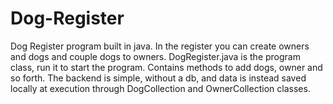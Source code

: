 # Dog-Register
Dog Register program built in java. In the register you can create owners and dogs and couple dogs to owners.
DogRegister.java is the program class, run it to start the program. Contains methods to add dogs, owner and so forth.
The backend is simple, without a db, and data is instead saved locally at execution through DogCollection and OwnerCollection classes.

